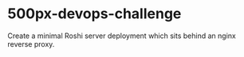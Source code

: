 # 500px-devops-challenge

Create a minimal Roshi server deployment which sits behind an nginx reverse proxy.


